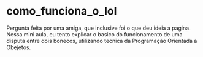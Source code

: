 # como_funciona_o_lol
Pergunta feita por uma amiga, que inclusive foi o que deu ideia a pagina. 
Nessa mini aula, eu tento explicar o basico do funcionamento de uma disputa entre dois bonecos, utilizando tecnica da Programação Orientada a Obejetos.

